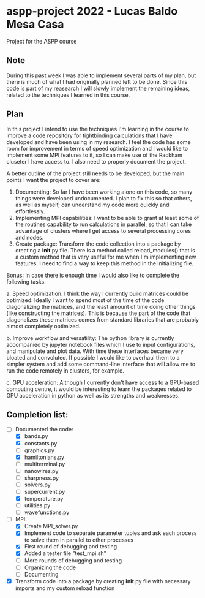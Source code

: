 # aspp-project 2022 - Lucas Baldo Mesa Casa
Project for the ASPP course

## Note

During this past week I was able to implement several parts of my plan, but there is much of what I had originally planned left to be done. Since this code is part of my reasearch I will slowly implement the remaining ideas, related to the techniques I learned in this course.

## Plan

In this project I intend to use the techniques I'm learning in the course to improve a code repository for tightbinding calculations that I have developed and have been using in my research. I feel the code has some room for improvement in terms of speed optimization and I would like to implement some MPI features to it, so I can make use of the Rackham cluseter I have access to. I also need to properly document the project.

A better outline of the project still needs to be developed, but the main points I want the project to cover are:
1. Documenting:
  So far I have been working alone on this code, so many things were developed undocumented. I plan to fix this so that others, as well as myself, can understand my code more quickly and effortlessly.
2. Implementing MPI capabilities:
  I want to be able to grant at least some of the routines capability to run calculations in parallel, so that I can take advantage of clusters where I get access to several processing cores and nodes.
3. Create package:
  Transform the code collection into a package by creating a __init__.py file. There is a method called reload_modules() that is a custom method that is very useful for me when I'm implementing new features. I need to find a way to keep this method in the initializing file.

Bonus:
  In case there is enough time I would also like to complete the following tasks.

a. Speed optimization:
  I think the way I currently build matrices could be optimized. Ideally I want to spend most of the time of the code diagonalizing the matrices, and the least amount of time doing other things (like constructing the matrices). This is because the part of the code that diagonalizes these matrices comes from standard libraries that are probably almost completely optimized.

b. Improve workflow and versatility:
  The python library is currently accompanied by jupyter notebook files which I use to input configurations, and manipulate and plot data. With time these interfaces became very bloated and convoluted. If possible I would like to overhaul them to a simpler system and add some command-line interface that will allow me to run the code remotely in clusters, for example.

c. GPU acceleration:
  Although I currently don't have access to a GPU-based computing centre, it would be interesting to learn the packages related to GPU acceleration in python as well as its strengths and weaknesses.

## Completion list:

- [ ] Documented the code:
    - [x] bands.py
    - [x] constants.py
    - [ ] graphics.py
    - [x] hamiltonians.py
    - [ ] multiterminal.py
    - [ ] nanowires.py
    - [ ] sharpness.py
    - [ ] solvers.py
    - [ ] supercurrent.py
    - [x] temperature.py
    - [ ] utilities.py
    - [ ] wavefunctions.py
- [ ] MPI:
    - [x] Create MPI_solver.py
    - [x] Implement code to separate parameter tuples and ask each process to solve them in parallel to other processes
    - [x] First round of debugging and testing
    - [x] Added a tester file "test_mpi.sh"
    - [ ] More rounds of debugging and testing
    - [ ] Organizing the code
    - [ ] Documenting
- [x] Transform code into a package by creating __init__.py file with necessary imports and my custom reload function
